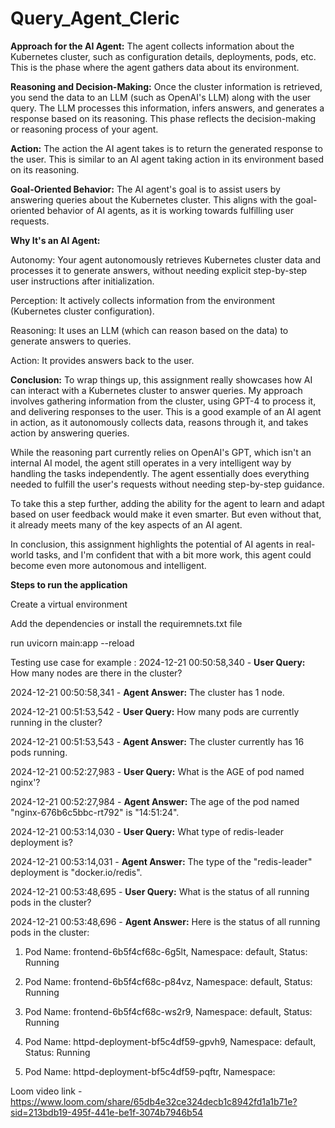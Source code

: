 # Query_Agent_Cleric

**Approach for the AI Agent:**
The agent collects information about the Kubernetes cluster, such as configuration details, deployments, pods, etc. This is the phase where the agent gathers data about its environment.

**Reasoning and Decision-Making:**
Once the cluster information is retrieved, you send the data to an LLM (such as OpenAI's LLM) along with the user query. The LLM processes this information, infers answers, and generates a response based on its reasoning. This phase reflects the decision-making or reasoning process of your agent.

**Action:**
The action the AI agent takes is to return the generated response to the user. This is similar to an AI agent taking action in its environment based on its reasoning.

**Goal-Oriented Behavior:**
The AI agent's goal is to assist users by answering queries about the Kubernetes cluster. This aligns with the goal-oriented behavior of AI agents, as it is working towards fulfilling user requests.

**Why It's an AI Agent:**

Autonomy: Your agent autonomously retrieves Kubernetes cluster data and processes it to generate answers, without needing explicit step-by-step user instructions after initialization.

Perception: It actively collects information from the environment (Kubernetes cluster configuration).

Reasoning: It uses an LLM (which can reason based on the data) to generate answers to queries.

Action: It provides answers back to the user.

**Conclusion:**
To wrap things up, this assignment really showcases how AI can interact with a Kubernetes cluster to answer queries. My approach involves gathering information from the cluster, using GPT-4 to process it, and delivering responses to the user. This is a good example of an AI agent in action, as it autonomously collects data, reasons through it, and takes action by answering queries.

While the reasoning part currently relies on OpenAI's GPT, which isn't an internal AI model, the agent still operates in a very intelligent way by handling the tasks independently. The agent essentially does everything needed to fulfill the user's requests without needing step-by-step guidance.

To take this a step further, adding the ability for the agent to learn and adapt based on user feedback would make it even smarter. But even without that, it already meets many of the key aspects of an AI agent.

In conclusion, this assignment highlights the potential of AI agents in real-world tasks, and I'm confident that with a bit more work, this agent could become even more autonomous and intelligent.

**Steps to run the application**

Create a virtual environment 

Add the dependencies or install the requiremnets.txt file

run uvicorn main:app --reload

Testing use case for example :
2024-12-21 00:50:58,340 - **User Query:** How many nodes are there in the cluster?

2024-12-21 00:50:58,341 - **Agent Answer:** The cluster has 1 node.

2024-12-21 00:51:53,542 - **User Query:** How many pods are currently running in the cluster?

2024-12-21 00:51:53,543 - **Agent Answer:** The cluster currently has 16 pods running.

2024-12-21 00:52:27,983 - **User Query:** What is the AGE of pod named nginx'?

2024-12-21 00:52:27,984 - **Agent Answer:** The age of the pod named "nginx-676b6c5bbc-rt792" is "14:51:24".

2024-12-21 00:53:14,030 - **User Query:** What type of redis-leader deployment is?

2024-12-21 00:53:14,031 - **Agent Answer:** The type of the "redis-leader" deployment is "docker.io/redis".

2024-12-21 00:53:48,695 - **User Query:** What is the status of all running pods in the cluster?

2024-12-21 00:53:48,696 - **Agent Answer:** Here is the status of all running pods in the cluster:

1. Pod Name: frontend-6b5f4cf68c-6g5lt, Namespace: default, Status: Running
   
3. Pod Name: frontend-6b5f4cf68c-p84vz, Namespace: default, Status: Running
   
5. Pod Name: frontend-6b5f4cf68c-ws2r9, Namespace: default, Status: Running
   
7. Pod Name: httpd-deployment-bf5c4df59-gpvh9, Namespace: default, Status: Running
   
9. Pod Name: httpd-deployment-bf5c4df59-pqftr, Namespace:


Loom video link - https://www.loom.com/share/65db4e32ce324decb1c8942fd1a1b71e?sid=213bdb19-495f-441e-be1f-3074b7946b54
